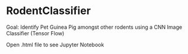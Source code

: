# RodentClassifier
Goal: Identify Pet Guinea Pig amongst other rodents using a CNN Image Classifier (Tensor Flow)

Open .html file to see Jupyter Notebook
